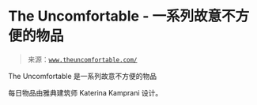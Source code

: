 <!--yml

category: 未分类

date: 2024-05-27 15:09:01

-->

# The Uncomfortable - 一系列故意不方便的物品

> 来源：[`www.theuncomfortable.com/`](https://www.theuncomfortable.com/)

The Uncomfortable 是一系列故意不方便的物品

每日物品由雅典建筑师 Katerina Kamprani 设计。

